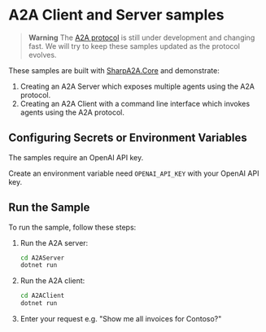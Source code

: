 # A2A Client and Server samples

> **Warning**
> The [A2A protocol](https://google.github.io/A2A/) is still under development and changing fast.
> We will try to keep these samples updated as the protocol evolves.

These samples are built with [SharpA2A.Core](https://www.nuget.org/packages/SharpA2A.Core) and demonstrate:

1. Creating an A2A Server which exposes multiple agents using the A2A protocol.
2. Creating an A2A Client with a command line interface which invokes agents using the A2A protocol.

## Configuring Secrets or Environment Variables

The samples require an OpenAI API key.

Create an environment variable need `OPENAI_API_KEY` with your OpenAI API key.


## Run the Sample

To run the sample, follow these steps:

1. Run the A2A server:
    ```bash
    cd A2AServer
    dotnet run
    ```  
2. Run the A2A client:
    ```bash
    cd A2AClient
    dotnet run
    ```  
3. Enter your request e.g. "Show me all invoices for Contoso?"